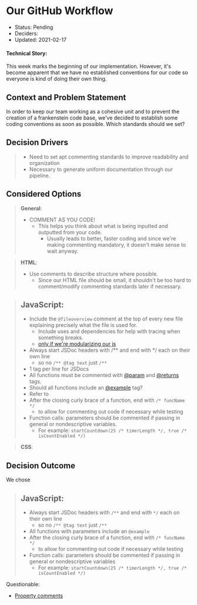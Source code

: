 # Our GitHub Workflow

* Status: Pending
* Deciders: 
* Updated: 2021-02-17

#### Technical Story: 
This week marks the beginning of our implementation. However, it's become apparent that we have no established conventions for our code so everyone is kind of doing their own thing.

## Context and Problem Statement
In order to keep our team working as a cohesive unit and to prevent the creation of a frankenstein code base, we've decided to establish some coding conventions as soon as possible.
Which standards should we set?


## Decision Drivers

> - Need to set apt commenting standards to improve readability and organization
> - Necessary to generate uniform documentation through our pipeline.

## Considered Options
> **General**:
> - COMMENT AS YOU CODE!
>   - This helps you think about what is being inputted and outputted from your code.
>     - Usually leads to better, faster coding and since we're making commenting mandatory, it doesn't make sense to wait anyway.

> **HTML**:
> - Use comments to describe structure where possible.
>   - Since our HTML file should be small, it shouldn't be too hard to comment/modify commenting standards later if necessary.

> ## JavaScript:
> - Include the `@fileoverview` comment at the top of every new file explaining precisely what the file is used for.
>   - Include uses and dependencies for help with tracing when something breaks.
>   - [only if we're modularizing our js](https://developer.mozilla.org/en-US/docs/Web/JavaScript/Guide/Modules)
> - Always start JSDoc headers with /** and end with */ each on their own line
>   - so no `/** @tag text` just `/**`
> - 1 tag per line for JSDocs
> - All functions must be commented with [@param](https://jsdoc.app/tags-param.html) and [@returns](https://jsdoc.app/tags-returns.html) tags.
> - Should all functions include an [@example](https://jsdoc.app/tags-example.html) tag?
> - Refer to 
> - After the closing curly brace of a function, end with `/* funcName */`
>   - to allow for commenting out code if necessary while testing
> - Function calls: parameters should be commented if passing in general or nondescriptive variables.
>   - For example: `startCountdown(25 /* timerLength */, true /* isCountEnabled */)`

> **CSS**:
> 

## Decision Outcome

We chose
> ## JavaScript:
> - Always start JSDoc headers with `/**` and end with `*/` each on their own line
>   - so no `/** @tag text` just `/**`
> - All functions with parameters include an `@example` 
> - After the closing curly brace of a function, end with `/* funcName */`
>   - to allow for commenting out code if necessary while testing
> - Function calls: parameters should be commented if passing in general or nondescriptive variables
>   - For example: `startCountdown(25 /* timerLength */, true /* isCountEnabled */)`

Questionable:
- [Property comments](https://google.github.io/styleguide/jsguide.html#jsdoc-property-comments)

